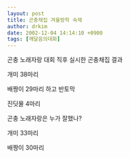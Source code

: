 ```yaml
---
layout: post
title: 곤충채집 겨울방학 숙제
author: drkim
date: 2002-12-04 14:14:10 +0900
tags: [깨달음의대화]
---
```

곤충 노래자랑 대회 직후 실시한 곤충채집 결과
  

  
개미 38마리
  
배짱이 29마리 하고 반토막
  
진딧물 4마리
  

  
곤충 노래자랑은 누가 잘했나?
  

  
개미 33마리
  
배짱이 30마리